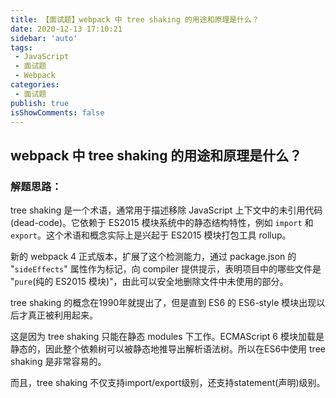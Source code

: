 ```yaml
---
title: 【面试题】webpack 中 tree shaking 的用途和原理是什么？
date: 2020-12-13 17:10:21
sidebar: 'auto'
tags:
 - JavaScript
 - 面试题
 - Webpack
categories:
 - 面试题
publish: true 
isShowComments: false
---
```


## webpack 中 tree shaking 的用途和原理是什么？

### 解题思路：

tree shaking 是一个术语，通常用于描述移除 JavaScript 上下文中的未引用代码(dead-code)。它依赖于 ES2015 模块系统中的静态结构特性，例如 `import` 和 `export`。这个术语和概念实际上是兴起于 ES2015 模块打包工具 rollup。

新的 webpack 4 正式版本，扩展了这个检测能力，通过 package.json 的 "`sideEffects`" 属性作为标记，向 compiler 提供提示，表明项目中的哪些文件是 "`pure`(纯的 ES2015 模块)"，由此可以安全地删除文件中未使用的部分。

tree shaking 的概念在1990年就提出了，但是直到 ES6 的 ES6-style 模块出现以后才真正被利用起来。

这是因为 tree shaking 只能在静态 modules 下工作。ECMAScript 6 模块加载是静态的，因此整个依赖树可以被静态地推导出解析语法树。所以在ES6中使用 tree shaking 是非常容易的。

而且，tree shaking 不仅支持import/export级别，还支持statement(声明)级别。
